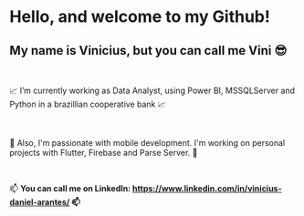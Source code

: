 # Hello, and welcome to my Github!
## My name is Vinicius, but you can call me Vini 😎

<br/>

📈 I’m currently working as Data Analyst, using Power BI, MSSQLServer and Python in a brazillian cooperative bank 📈

<br/>

:iphone: Also, I'm passionate with mobile development. I'm working on personal projects with Flutter, Firebase and Parse Server. :iphone:

<br/>

📫 <b>You can call me on LinkedIn: <b/> https://www.linkedin.com/in/vinicius-daniel-arantes/ 📫
